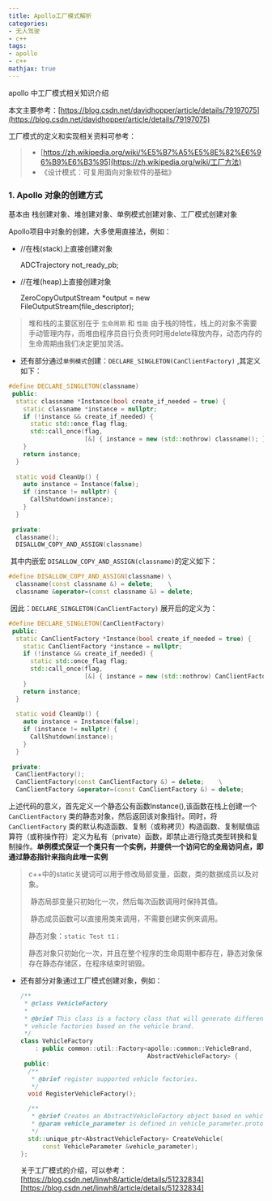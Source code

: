 ```yaml
---
title: Apollo工厂模式解析
categories:
- 无人驾驶
- c++
tags:
- apollo
- c++
mathjax: true
---
```

apollo 中工厂模式相关知识介绍
<!-- more -->

本文主要参考：[https://blog.csdn.net/davidhopper/article/details/79197075](https://blog.csdn.net/davidhopper/article/details/79197075)

工厂模式的定义和实现相关资料可参考：

> - [https://zh.wikipedia.org/wiki/%E5%B7%A5%E5%8E%82%E6%96%B9%E6%B3%95](https://zh.wikipedia.org/wiki/工厂方法)
> - 《设计模式：可复用面向对象软件的基础》

### 1. Apollo 对象的创建方式

基本由 栈创建对象、堆创建对象、单例模式创建对象、工厂模式创建对象

Apollo项目中对象的创建，大多使用直接法，例如：

- //在栈(stack)上直接创建对象

  ADCTrajectory not_ready_pb;

- //在堆(heap)上直接创建对象

  ZeroCopyOutputStream *output = new FileOutputStream(file_descriptor);

> 堆和栈的主要区别在于 `生命周期` 和 `性能` 由于栈的特性，栈上的对象不需要手动管理内存，而堆由程序员自行负责何时用delete释放内存，动态内存的生命周期由我们决定更加灵活。

- 还有部分通过`单例模式`创建：`DECLARE_SINGLETON(CanClientFactory)` ,其定义如下：

```c++
#define DECLARE_SINGLETON(classname)                                      \
 public:                                                                  \
  static classname *Instance(bool create_if_needed = true) {              \
    static classname *instance = nullptr;                                 \
    if (!instance && create_if_needed) {                                  \
      static std::once_flag flag;                                         \
      std::call_once(flag,                                                \
                     [&] { instance = new (std::nothrow) classname(); }); \
    }                                                                     \
    return instance;                                                      \
  }                                                                       \
                                                                          \
  static void CleanUp() {                                                 \
    auto instance = Instance(false);                                      \
    if (instance != nullptr) {                                            \
      CallShutdown(instance);                                             \
    }                                                                     \
  }                                                                       \
                                                                          \
 private:                                                                 \
  classname();                                                            \
  DISALLOW_COPY_AND_ASSIGN(classname)

```
​	其中内嵌宏 `DISALLOW_COPY_AND_ASSIGN(classname)`的定义如下：
```c++
#define DISALLOW_COPY_AND_ASSIGN(classname) \
  classname(const classname &) = delete;    \
  classname &operator=(const classname &) = delete;
```
​	因此：`DECLARE_SINGLETON(CanClientFactory)` 展开后的定义为：
```c++
#define DECLARE_SINGLETON(CanClientFactory)                                      \
 public:                                                                  \
  static CanClientFactory *Instance(bool create_if_needed = true) {              \
    static CanClientFactory *instance = nullptr;                                 \
    if (!instance && create_if_needed) {                                  \
      static std::once_flag flag;                                         \
      std::call_once(flag,                                                \
                     [&] { instance = new (std::nothrow) CanClientFactory(); }); \
    }                                                                     \
    return instance;                                                      \
  }                                                                       \
                                                                          \
  static void CleanUp() {                                                 \
    auto instance = Instance(false);                                      \
    if (instance != nullptr) {                                            \
      CallShutdown(instance);                                             \
    }                                                                     \
  }                                                                       \
                                                                          \
 private:                                                                 \
  CanClientFactory();                                                            \
  CanClientFactory(const CanClientFactory &) = delete;    \
  CanClientFactory &operator=(const CanClientFactory &) = delete;

```

​		上述代码的意义，首先定义一个静态公有函数Instance(),该函数在栈上创建一个`CanClientFactory` 类的静态对象，然后返回该对象指针。同时，将`CanClientFactory` 类的默认构造函数、复制（或称拷贝）构造函数、复制赋值运算符（或称操作符）定义为私有（private）函数，即禁止进行隐式类型转换和复制操作。**单例模式保证一个类只有一个实例，并提供一个访问它的全局访问点，即通过静态指针来指向此唯一实例**

> c++中的static关键词可以用于修改局部变量，函数，类的数据成员以及对象。
>
> ​	静态局部变量只初始化一次，然后每次函数调用时保持其值。
>
> ​	静态成员函数可以直接用类来调用，不需要创建实例来调用。
>
> 静态对象：`static Test t1；` 
>
> ​	静态对象只初始化一次，并且在整个程序的生命周期中都存在，静态对象保存在静态存储区，在程序结束时销毁。

- 还有部分对象通过工厂模式创建对象，例如：

  ```c++
  /**
   * @class VehicleFactory
   *
   * @brief This class is a factory class that will generate different
   * vehicle factories based on the vehicle brand.
   */
  class VehicleFactory
      : public common::util::Factory<apollo::common::VehicleBrand,
                                     AbstractVehicleFactory> {
   public:
    /**
     * @brief register supported vehicle factories.
     */
    void RegisterVehicleFactory();
  
    /**
     * @brief Creates an AbstractVehicleFactory object based on vehicle_parameter
     * @param vehicle_parameter is defined in vehicle_parameter.proto
     */
    std::unique_ptr<AbstractVehicleFactory> CreateVehicle(
        const VehicleParameter &vehicle_parameter);
  };
  ```

  关于工厂模式的介绍，可以参考：[https://blog.csdn.net/linwh8/article/details/51232834][https://blog.csdn.net/linwh8/article/details/51232834]

